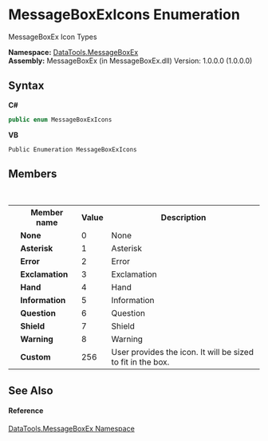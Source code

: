 # MessageBoxExIcons Enumeration
 

MessageBoxEx Icon Types

**Namespace:**&nbsp;<a href="N_DataTools_MessageBoxEx.md">DataTools.MessageBoxEx</a><br />**Assembly:**&nbsp;MessageBoxEx (in MessageBoxEx.dll) Version: 1.0.0.0 (1.0.0.0)

## Syntax

**C#**<br />
``` C#
public enum MessageBoxExIcons
```

**VB**<br />
``` VB
Public Enumeration MessageBoxExIcons
```


## Members
&nbsp;<table><tr><th></th><th>Member name</th><th>Value</th><th>Description</th></tr><tr><td /><td target="F:DataTools.MessageBoxEx.MessageBoxExIcons.None">**None**</td><td>0</td><td>None</td></tr><tr><td /><td target="F:DataTools.MessageBoxEx.MessageBoxExIcons.Asterisk">**Asterisk**</td><td>1</td><td>Asterisk</td></tr><tr><td /><td target="F:DataTools.MessageBoxEx.MessageBoxExIcons.Error">**Error**</td><td>2</td><td>Error</td></tr><tr><td /><td target="F:DataTools.MessageBoxEx.MessageBoxExIcons.Exclamation">**Exclamation**</td><td>3</td><td>Exclamation</td></tr><tr><td /><td target="F:DataTools.MessageBoxEx.MessageBoxExIcons.Hand">**Hand**</td><td>4</td><td>Hand</td></tr><tr><td /><td target="F:DataTools.MessageBoxEx.MessageBoxExIcons.Information">**Information**</td><td>5</td><td>Information</td></tr><tr><td /><td target="F:DataTools.MessageBoxEx.MessageBoxExIcons.Question">**Question**</td><td>6</td><td>Question</td></tr><tr><td /><td target="F:DataTools.MessageBoxEx.MessageBoxExIcons.Shield">**Shield**</td><td>7</td><td>Shield</td></tr><tr><td /><td target="F:DataTools.MessageBoxEx.MessageBoxExIcons.Warning">**Warning**</td><td>8</td><td>Warning</td></tr><tr><td /><td target="F:DataTools.MessageBoxEx.MessageBoxExIcons.Custom">**Custom**</td><td>256</td><td>User provides the icon. It will be sized to fit in the box.</td></tr></table>

## See Also


#### Reference
<a href="N_DataTools_MessageBoxEx.md">DataTools.MessageBoxEx Namespace</a><br />
